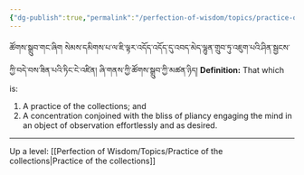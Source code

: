 ```yaml
---
{"dg-publish":true,"permalink":"/perfection-of-wisdom/topics/practice-of-the-collection-of-calm-abiding/"}
---
```


ཚོགས་སྒྲུབ་གང་ཞིག སེམས་དམིགས་པ་ལ་ཇི་ལྟར་འདོད་འདོད་དུ་འབད་མེད་ལྷུན་གྲུབ་ཏུ་འཇུག་པའི་ཤིན་སྦྱངས་ཀྱི་བདེ་བས་ཟིན་པའི་ཏིང་ངེ་འཛིན། 
ཞི་གནས་ཀྱི་ཚོགས་སྒྲུབ་ཀྱི་མཚན་ཉིད།
**Definition:** That which is:
1. A practice of the collections; and
2. A concentration conjoined with the bliss of pliancy engaging the mind in an object of observation effortlessly and as desired.


---
Up a level: [[Perfection of Wisdom/Topics/Practice of the collections\|Practice of the collections]]